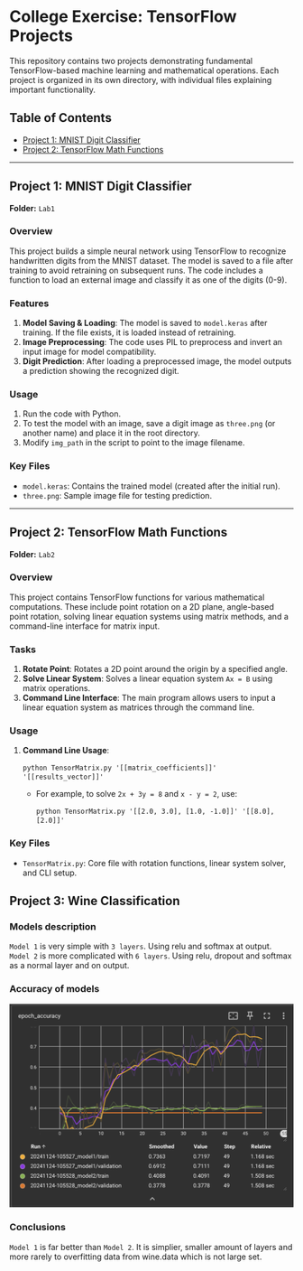 # College Exercise: TensorFlow Projects

This repository contains two projects demonstrating fundamental TensorFlow-based machine learning and mathematical operations. Each project is organized in its own directory, with individual files explaining important functionality.

## Table of Contents
- [Project 1: MNIST Digit Classifier](#project-1-mnist-digit-classifier)
- [Project 2: TensorFlow Math Functions](#project-2-tensorflow-math-functions)

---

## Project 1: MNIST Digit Classifier

**Folder:** `Lab1`

### Overview
This project builds a simple neural network using TensorFlow to recognize handwritten digits from the MNIST dataset. The model is saved to a file after training to avoid retraining on subsequent runs. The code includes a function to load an external image and classify it as one of the digits (0-9).

### Features
1. **Model Saving & Loading**: The model is saved to `model.keras` after training. If the file exists, it is loaded instead of retraining.
2. **Image Preprocessing**: The code uses PIL to preprocess and invert an input image for model compatibility.
3. **Digit Prediction**: After loading a preprocessed image, the model outputs a prediction showing the recognized digit.

### Usage
1. Run the code with Python.
2. To test the model with an image, save a digit image as `three.png` (or another name) and place it in the root directory.
3. Modify `img_path` in the script to point to the image filename.

### Key Files
- `model.keras`: Contains the trained model (created after the initial run).
- `three.png`: Sample image file for testing prediction.

---

## Project 2: TensorFlow Math Functions

**Folder:** `Lab2`

### Overview
This project contains TensorFlow functions for various mathematical computations. These include point rotation on a 2D plane, angle-based point rotation, solving linear equation systems using matrix methods, and a command-line interface for matrix input.

### Tasks
1. **Rotate Point**: Rotates a 2D point around the origin by a specified angle.
2. **Solve Linear System**: Solves a linear equation system `Ax = B` using matrix operations.
3. **Command Line Interface**: The main program allows users to input a linear equation system as matrices through the command line.

### Usage
1. **Command Line Usage**:
    ```shell
    python TensorMatrix.py '[[matrix_coefficients]]' '[[results_vector]]'
    ```
   - For example, to solve `2x + 3y = 8` and `x - y = 2`, use:
     ```shell
     python TensorMatrix.py '[[2.0, 3.0], [1.0, -1.0]]' '[[8.0], [2.0]]'
     ```

### Key Files
- `TensorMatrix.py`: Core file with rotation functions, linear system solver, and CLI setup.


## Project 3: Wine Classification
### Models description
`Model 1` is very simple with `3 layers`. Using relu and softmax at output.\
`Model 2` is more complicated with `6 layers`. Using relu, dropout and softmax as a normal layer and on output.

### Accuracy of models
![models_accuracy.png](./Lab3/Screenshots/models_accuracy.png)

### Conclusions
`Model 1` is far better than `Model 2`. It is simplier, smaller amount of layers and more rarely to overfitting data from wine.data which is not large set.